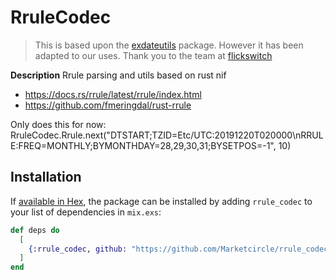 # RruleCodec

> This is based upon the [exdateutils](https://hex.pm/packages/exdateutil) package. However it has been adapted to our uses.
> Thank you to the team at [flickswitch](https://hex.pm/users/flickswitch-engineering)

**Description**
Rrule parsing and utils based on rust nif

- https://docs.rs/rrule/latest/rrule/index.html
- https://github.com/fmeringdal/rust-rrule

Only does this for now: RruleCodec.Rrule.next("DTSTART;TZID=Etc/UTC:20191220T020000\nRRULE:FREQ=MONTHLY;BYMONTHDAY=28,29,30,31;BYSETPOS=-1", 10)
## Installation

If [available in Hex](https://hex.pm/docs/publish), the package can be installed
by adding `rrule_codec` to your list of dependencies in `mix.exs`:

```elixir
def deps do
  [
    {:rrule_codec, github: "https://github.com/Marketcircle/rrule_codec", tag: "v0.1.6"}
  ]
end
```

